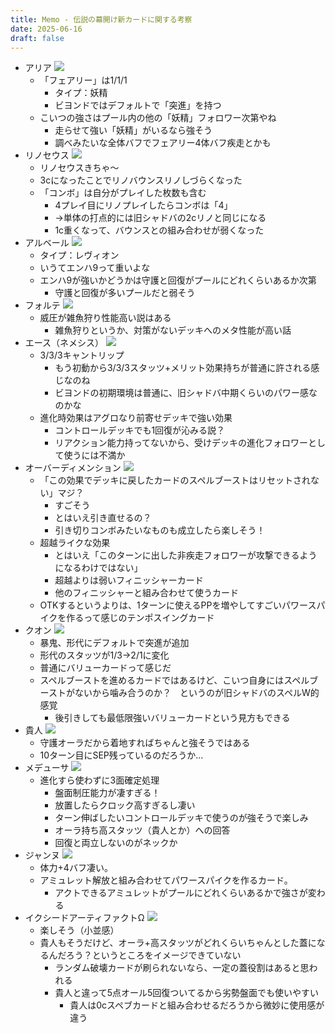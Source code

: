 ```yaml
---
title: Memo - 伝説の幕開け新カードに関する考察
date: 2025-06-16
draft: false
---
```

- アリア
	![](2025-06-12-19.30.58.png)
	- 「フェアリー」は1/1/1
		- タイプ：妖精
		- ビヨンドではデフォルトで「突進」を持つ
	- こいつの強さはプール内の他の「妖精」フォロワー次第やね
		- 走らせて強い「妖精」がいるなら強そう
		- 調べみたいな全体バフでフェアリー4体バフ疾走とかも
- リノセウス
	![](2025-06-12-19.32.47.png)
	- リノセウスきちゃ〜
	- 3cになったことでリノバウンスリノしづらくなった
	- 「コンボ」は自分がプレイした枚数も含む
		- 4プレイ目にリノプレイしたらコンボは「4」
		- →単体の打点的には旧シャドバの2cリノと同じになる
		- 1c重くなって、バウンスとの組み合わせが弱くなった
- アルベール
	![](2025-06-12-19.34.11.png)
	- タイプ：レヴィオン
	- いうてエンハ9って重いよな
	- エンハ9が強いかどうかは守護と回復がプールにどれくらいあるか次第
		- 守護と回復が多いプールだと弱そう
- フォルテ
	![](2025-06-12-19.35.00.png)	
	- 威圧が雑魚狩り性能高い説はある
		- 雑魚狩りというか、対策がないデッキへのメタ性能が高い話
- エース（ネメシス）
	![](2025-06-12-19.36.56.png)
	- 3/3/3キャントリップ
		- もう初動から3/3/3スタッツ+メリット効果持ちが普通に許される感じなのね
		- ビヨンドの初期環境は普通に、旧シャドバ中期くらいのパワー感なのかな
	- 進化時効果はアグロなり前寄せデッキで強い効果
		- コントロールデッキでも1回復が沁みる説？
		- リアクション能力持ってないから、受けデッキの進化フォロワーとして使うには不満か
- オーバーディメンション
	![](2025-06-12-19.38.54.png)
	- 「この効果でデッキに戻したカードのスペルブーストはリセットされない」マジ？
		- すごそう
		- とはいえ引き直せるの？
		- 引き切りコンボみたいなものも成立したら楽しそう！
	- 超越ライクな効果
		- とはいえ「このターンに出した非疾走フォロワーが攻撃できるようになるわけではない」
		- 超越よりは弱いフィニッシャーカード
		- 他のフィニッシャーと組み合わせて使うカード
	- OTKするというよりは、1ターンに使えるPPを増やしてすごいパワースパイクを作るって感じのテンポスイングカード
- クオン
	![](2025-06-12-19.41.09.png)
	- 暴鬼、形代にデフォルトで突進が追加
	- 形代のスタッツが1/3→2/1に変化
	- 普通にバリューカードって感じだ
	- スペルブーストを進めるカードではあるけど、こいつ自身にはスペルブーストがないから噛み合うのか？　というのが旧シャドバのスペルW的感覚
		- 後引きしても最低限強いバリューカードという見方もできる
- 貴人
	![](2025-06-12-19.42.57.png)
	- 守護オーラだから着地すればちゃんと強そうではある
	- 10ターン目にSEP残っているのだろうか…
- メデューサ
	![](2025-06-13-11.26.19.png)
	- 進化すら使わずに3面確定処理
		- 盤面制圧能力が凄すぎる！
		- 放置したらクロック高すぎるし凄い
		- ターン伸ばしたいコントロールデッキで使うのが強そうで楽しみ
		- オーラ持ち高スタッツ（貴人とか）への回答
		- 回復と両立しないのがネックか
- ジャンヌ
	![](2025-06-13-11.28.03.png)
	- 体力+4バフ凄い。
	- アミュレット解放と組み合わせてパワースパイクを作るカード。
		- アクトできるアミュレットがプールにどれくらいあるかで強さが変わる
- イクシードアーティファクトΩ
	![](2025-06-13-11.36.05.png)
	- 楽しそう（小並感）
	- 貴人もそうだけど、オーラ+高スタッツがどれくらいちゃんとした蓋になるんだろう？というところをイメージできていない
		- ランダム破壊カードが刷られないなら、一定の蓋役割はあると思われる
		- 貴人と違って5点オール5回復ついてるから劣勢盤面でも使いやすい
			- 貴人は0cスペブカードと組み合わせるだろうから微妙に使用感が違う